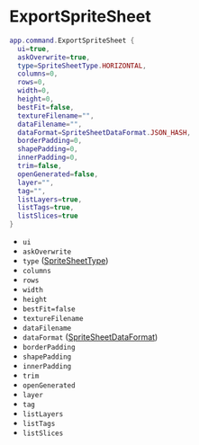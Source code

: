 # ExportSpriteSheet

```lua
app.command.ExportSpriteSheet {
  ui=true,
  askOverwrite=true,
  type=SpriteSheetType.HORIZONTAL,
  columns=0,
  rows=0,
  width=0,
  height=0,
  bestFit=false,
  textureFilename="",
  dataFilename="",
  dataFormat=SpriteSheetDataFormat.JSON_HASH,
  borderPadding=0,
  shapePadding=0,
  innerPadding=0,
  trim=false,
  openGenerated=false,
  layer="",
  tag="",
  listLayers=true,
  listTags=true,
  listSlices=true
}
```

* `ui`
* `askOverwrite`
* `type` ([SpriteSheetType](../spritesheettype.md))
* `columns`
* `rows`
* `width`
* `height`
* `bestFit=false`
* `textureFilename`
* `dataFilename`
* `dataFormat` ([SpriteSheetDataFormat](../spritesheetdataformat.md))
* `borderPadding`
* `shapePadding`
* `innerPadding`
* `trim`
* `openGenerated`
* `layer`
* `tag`
* `listLayers`
* `listTags`
* `listSlices`
